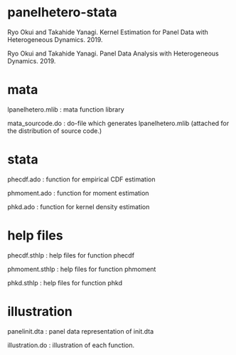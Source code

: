 # panelhetero-stata

Ryo Okui and Takahide Yanagi. Kernel Estimation for Panel Data with Heterogeneous Dynamics. 2019.
   
Ryo Okui and Takahide Yanagi. Panel Data Analysis with Heterogeneous Dynamics. 2019.
 
 
# mata 

 lpanelhetero.mlib : mata function library
 
 mata_sourcode.do : do-file which generates lpanelhetero.mlib (attached for the distribution of source code.)
 
 
# stata

 phecdf.ado : function for empirical CDF estimation
 
 phmoment.ado : function for moment estimation
 
 phkd.ado : function for kernel density estimation
 
# help files

 phecdf.sthlp : help files for function phecdf
 
 phmoment.sthlp : help files for function phmoment
 
 phkd.sthlp : help files for function phkd
 
# illustration

 panelinit.dta : panel data representation of init.dta
 
 illustration.do : illustration of each function.
